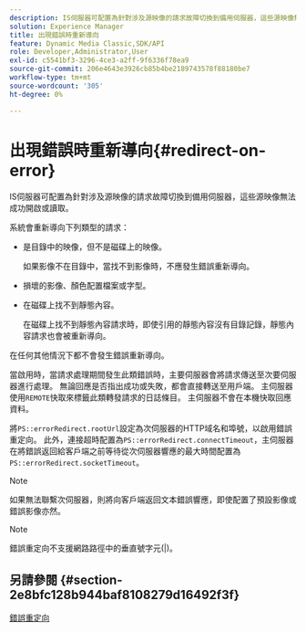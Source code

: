 ```yaml
---
description: IS伺服器可配置為針對涉及源映像的請求故障切換到備用伺服器，這些源映像無法成功開啟或讀取。
solution: Experience Manager
title: 出現錯誤時重新導向
feature: Dynamic Media Classic,SDK/API
role: Developer,Administrator,User
exl-id: c5541bf3-3296-4ce3-a2ff-9f6336f78ea9
source-git-commit: 206e4643e3926cb85b4be2189743578f88180be7
workflow-type: tm+mt
source-wordcount: '305'
ht-degree: 0%

---
```


# 出現錯誤時重新導向{#redirect-on-error}

IS伺服器可配置為針對涉及源映像的請求故障切換到備用伺服器，這些源映像無法成功開啟或讀取。

系統會重新導向下列類型的請求：

* 是目錄中的映像，但不是磁碟上的映像。

   如果影像不在目錄中，當找不到影像時，不應發生錯誤重新導向。

* 損壞的影像、顏色配置檔案或字型。
* 在磁碟上找不到靜態內容。

   在磁碟上找不到靜態內容請求時，即使引用的靜態內容沒有目錄記錄，靜態內容請求也會被重新導向。

在任何其他情況下都不會發生錯誤重新導向。

當啟用時，當請求處理期間發生此類錯誤時，主要伺服器會將請求傳送至次要伺服器進行處理。 無論回應是否指出成功或失敗，都會直接轉送至用戶端。 主伺服器使用`REMOTE`快取來標籤此類轉發請求的日誌條目。 主伺服器不會在本機快取回應資料。

將`PS::errorRedirect.rootUrl`設定為次伺服器的HTTP域名和埠號，以啟用錯誤重定向。 此外，連接超時配置為`PS::errorRedirect.connectTimeout`，主伺服器在將錯誤返回給客戶端之前等待從次伺服器響應的最大時間配置為`PS::errorRedirect.socketTimeout`。

>[!NOTE]
>
>如果無法聯繫次伺服器，則將向客戶端返回文本錯誤響應，即使配置了預設影像或錯誤影像亦然。

>[!NOTE]
>
>錯誤重定向不支援網路路徑中的垂直號字元(|)。

## 另請參閱 {#section-2e8bfc128b944baf8108279d16492f3f}

[錯誤重定向](../../../is-api/image-serving-api-ref/c-configuration-and-administration/c-server-settings/r-error-redirection.md#reference-268b1bf6ce1b44bb979727c6f5daf1ac)
